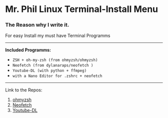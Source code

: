 # Mr. Phil Linux Terminal-Install Menu

### The Reason why I write it.
For easy Install my must have Terminal Programms

---
 __Included  Programms:__
* `ZSH + oh-my-zsh (from ohmyzsh/ohmyzsh)`
* `Neofetch (from dylanaraps/neofetch )`
* `Youtube-DL (with python + ffmpeg)`
* `with a Nano Editor for .zshrc + neofetch`

___
 Link to the Repos:
1. [ohmyzsh](https://github.com/dylanaraps/neofetch)
2. [Neofetch](https://github.com/ohmyzsh/ohmyzsh)
3. [Youtube-DL](https://github.com/ytdl-org/youtube-dl)
